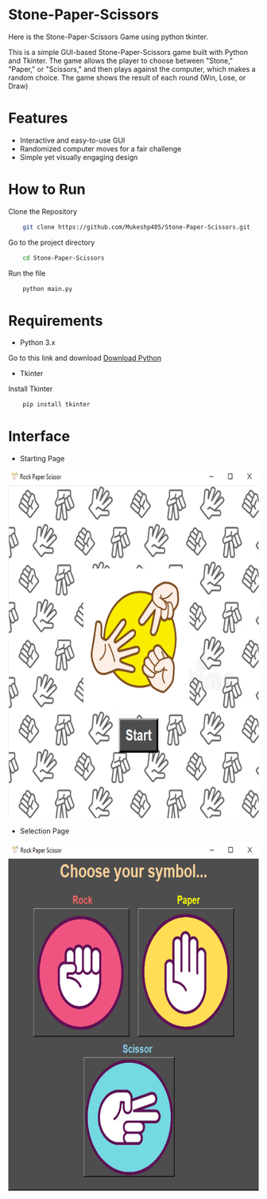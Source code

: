 # Stone-Paper-Scissors

Here is the Stone-Paper-Scissors Game using python tkinter.

This is a simple GUI-based Stone-Paper-Scissors game built with Python and Tkinter. The game allows the player to choose between "Stone," "Paper," or "Scissors," and then plays against the computer, which makes a random choice. The game shows the result of each round (Win, Lose, or Draw)

# Features

- Interactive and easy-to-use GUI
- Randomized computer moves for a fair challenge
- Simple yet visually engaging design

# How to Run

Clone the Repository

```bash
    git clone https://github.com/Mukeshp405/Stone-Paper-Scissors.git
```

Go to the project directory

```bash
    cd Stone-Paper-Scissors
```

Run the file

```bash
    python main.py
```

# Requirements

- Python 3.x

Go to this link and download
[Download Python](https://www.python.org/downloads/)

- Tkinter

Install Tkinter

```bash
    pip install tkinter
```

# Interface

- Starting Page

<p align="center">
    <img src="Screenshot/image1.png" width="600" height="700"/>
</p>

- Selection Page

<p align="center">
    <img src="Screenshot/image2.png" width="800" height="700"/>
</p>
